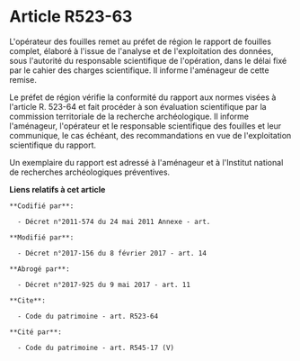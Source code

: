 # Article R523-63

L'opérateur des fouilles remet au préfet de région le rapport de fouilles complet, élaboré à l'issue de l'analyse et de
l'exploitation des données, sous l'autorité du responsable scientifique de l'opération, dans le délai fixé par le cahier des
charges scientifique. Il informe l'aménageur de cette remise. 

Le préfet de région vérifie la conformité du rapport aux normes visées à l'article R. 523-64 et fait procéder à son
évaluation scientifique par la     commission territoriale de la recherche archéologique. Il informe l'aménageur, l'opérateur
et le responsable scientifique des fouilles et leur communique, le cas échéant, des recommandations en vue de l'exploitation
scientifique du rapport. 

Un exemplaire du rapport est adressé à l'aménageur et à l'Institut national de recherches archéologiques préventives.

**Liens relatifs à cet article**

	**Codifié par**:

	  - Décret n°2011-574 du 24 mai 2011 Annexe - art.

	**Modifié par**:

	  - Décret n°2017-156 du 8 février 2017 - art. 14

	**Abrogé par**:

	  - Décret n°2017-925 du 9 mai 2017 - art. 11

	**Cite**:

	  - Code du patrimoine - art. R523-64

	**Cité par**:

	  - Code du patrimoine - art. R545-17 (V)
